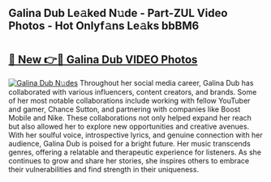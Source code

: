 ## Galina Dub Le𝚊ked N𝚞de - Part-ZUL Video Photos - Hot Onlyf𝚊ns Le𝚊ks bbBM6

# <h2><a href="http://ac29246.deff.icu/?id=Galina+Dub">🔗 New 👉🔴 Galina Dub VIDEO Photos</a></h2>

[![Galina Dub N𝚞des](https://i.imgur.com/rIISA9y.gif)](http://ac29246.deff.icu/?id=Galina+Dub)
Throughout her social media career, Galina Dub has collaborated with various influencers, content creators, and brands. Some of her most notable collaborations include working with fellow YouTuber and gamer, Chance Sutton, and partnering with companies like Boost Mobile and Nike. These collaborations not only helped expand her reach but also allowed her to explore new opportunities and creative avenues. With her soulful voice, introspective lyrics, and genuine connection with her audience, Galina Dub is poised for a bright future. Her music transcends genres, offering a relatable and therapeutic experience for listeners. As she continues to grow and share her stories, she inspires others to embrace their vulnerabilities and find strength in their uniqueness.
